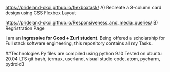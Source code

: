 https://prideland-okoi.github.io/flexboxtask/ A) Recreate a 3-column card design using CSS Flexbox Layout

https://prideland-okoi.github.io/Responsiveness_and_media_queries/ B) Regristration Page

I am an **Ingressive for Good + Zuri student**. Being offered a scholarship for Full stack software engineering, this repository contains all my Tasks.

##Technologies
Py files are compiled using python 9.10
Tested on ubuntu 20.04 LTS
git bash, termux, userland, visual studio code, atom, pycharm, pydroid3
